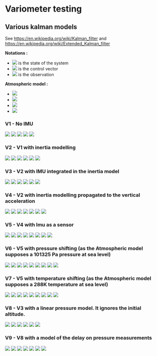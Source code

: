 # Variometer testing

## Various kalman models

See https://en.wikipedia.org/wiki/Kalman_filter and https://en.wikipedia.org/wiki/Extended_Kalman_filter

**Notations :**
- <img src="https://render.githubusercontent.com/render/math?math=\color{blue}X"> is the state of the system
- <img src="https://render.githubusercontent.com/render/math?math=\color{blue}U"> is the control vector
- <img src="https://render.githubusercontent.com/render/math?math=\color{blue}Z"> is the observation

**Atmospheric model :**
- <img src="https://render.githubusercontent.com/render/math?math=\color{blue}m_%7Batmo%7D%28h%29+%3D+P_0+%5Cexp+%5Cleft%28+%5Cfrac%7B-Mgh%7D%7BRT_%7Bsea%7D%7D+%5Cright%29">
- <img src="https://render.githubusercontent.com/render/math?math=\color{blue}P_0+%3D+101325+%5C+P_a">
- <img src="https://render.githubusercontent.com/render/math?math=\color{blue}M+%3D+0.02897+%5C+kg.mole%5E%7B-1%7D">
- <img src="https://render.githubusercontent.com/render/math?math=\color{blue}R+%3D+8.314+%5C+J.K%5E%7B-1%7D.mole%5E%7B-1%7D">


### V1 - No IMU
<img src="https://render.githubusercontent.com/render/math?math=\color{blue}X+%3D+%5Bz%5D">
<img src="https://render.githubusercontent.com/render/math?math=\color{blue}U+%3D+%5B%5D">
<img src="https://render.githubusercontent.com/render/math?math=\color{blue}Z+%3D+%5BP_%7Bmes%7D%5D">

<img src="https://render.githubusercontent.com/render/math?math=\color{blue}%5Cdot%7Bz%7D+%3D+0+%2B+u_1">

<img src="https://render.githubusercontent.com/render/math?math=\color{blue}P_%7Bmes%7D+%3D+m_%7Batmo%7D%28z%29+%2B+w_1">

### V2 - V1 with inertia modelling
<img src="https://render.githubusercontent.com/render/math?math=\color{blue}X+%3D+%5Bz%2C+v_z%5D">
<img src="https://render.githubusercontent.com/render/math?math=\color{blue}U+%3D+%5B%5D">
<img src="https://render.githubusercontent.com/render/math?math=\color{blue}Z+%3D+%5BP_%7Bmes%7D%5D">

<img src="https://render.githubusercontent.com/render/math?math=\color{blue}%5Cdot%7Bz%7D+%3D+v_z+%2B+u_1">
<img src="https://render.githubusercontent.com/render/math?math=\color{blue}%5Cdot%7Bv_z%7D+%3D+0+%2B+u_2">

<img src="https://render.githubusercontent.com/render/math?math=\color{blue}P_%7Bmes%7D+%3D+m_%7Batmo%7D%28z%29+%2B+w_1">

### V3 - V2 with IMU integrated in the inertia model
<img src="https://render.githubusercontent.com/render/math?math=\color{blue}X+%3D+%5Bz%2C+v_z%5D">
<img src="https://render.githubusercontent.com/render/math?math=\color{blue}U+%3D+%5Ba_%7Bz%2Cmes%7D%5D">
<img src="https://render.githubusercontent.com/render/math?math=\color{blue}Z+%3D+%5BP_%7Bmes%7D%5D">

<img src="https://render.githubusercontent.com/render/math?math=\color{blue}%5Cdot%7Bz%7D+%3D+v_z+%2B+u_1">
<img src="https://render.githubusercontent.com/render/math?math=\color{blue}%5Cdot%7Bv_z%7D+%3D+a_%7Bz%2Cmes%7D+%2B+u_2">

<img src="https://render.githubusercontent.com/render/math?math=\color{blue}P_%7Bmes%7D+%3D+m_%7Batmo%7D%28z%29+%2B+w_1">

### V4 - V2 with inertia modelling propagated to the vertical acceleration
<img src="https://render.githubusercontent.com/render/math?math=\color{blue}X+%3D+%5Bz%2C+v_z%2C+a_z%5D">
<img src="https://render.githubusercontent.com/render/math?math=\color{blue}U+%3D+%5B%5D">
<img src="https://render.githubusercontent.com/render/math?math=\color{blue}Z+%3D+%5BP_%7Bmes%7D%5D">

<img src="https://render.githubusercontent.com/render/math?math=\color{blue}%5Cdot%7Bz%7D+%3D+v_z+%2B+u_1">
<img src="https://render.githubusercontent.com/render/math?math=\color{blue}%5Cdot%7Bv_z%7D+%3D+a_z+%2B+u_2">
<img src="https://render.githubusercontent.com/render/math?math=\color{blue}%5Cdot%7Ba_z%7D+%3D+0+%2B+u_2">

<img src="https://render.githubusercontent.com/render/math?math=\color{blue}P_%7Bmes%7D+%3D+m_%7Batmo%7D%28z%29+%2B+w_1">

### V5 - V4 with Imu as a sensor
<img src="https://render.githubusercontent.com/render/math?math=\color{blue}X+%3D+%5Bz%2C+v_z%2C+a_z%5D">
<img src="https://render.githubusercontent.com/render/math?math=\color{blue}U+%3D+%5B%5D">
<img src="https://render.githubusercontent.com/render/math?math=\color{blue}Z+%3D+%5BP_%7Bmes%7D%2C+a_%7Bz%2Cmes%7D%5D">

<img src="https://render.githubusercontent.com/render/math?math=\color{blue}%5Cdot%7Bz%7D+%3D+v_z+%2B+u_1">
<img src="https://render.githubusercontent.com/render/math?math=\color{blue}%5Cdot%7Bv_z%7D+%3D+v_z+%2B+u_2">
<img src="https://render.githubusercontent.com/render/math?math=\color{blue}%5Cdot%7Ba_z%7D+%3D+0+%2B+u_3">

<img src="https://render.githubusercontent.com/render/math?math=\color{blue}P_%7Bmes%7D+%3D+m_%7Batmo%7D%28z%29+%2B+w_1">
<img src="https://render.githubusercontent.com/render/math?math=\color{blue}a_%7Bz%2Cmes%7D+%3D+a_z+%2B+w_2">

### V6 - V5 with pressure shifting (as the Atmospheric model supposes a 101325 Pa pressure at sea level)
<img src="https://render.githubusercontent.com/render/math?math=\color{blue}X+%3D+%5Bz%2C+v_z%2C+a_z%2C+P_1%5D">
<img src="https://render.githubusercontent.com/render/math?math=\color{blue}U+%3D+%5B%5D">
<img src="https://render.githubusercontent.com/render/math?math=\color{blue}Z+%3D+%5BP_%7Bmes%7D%2C+a_%7Bz%2Cmes%7D%5D">

<img src="https://render.githubusercontent.com/render/math?math=\color{blue}%5Cdot%7Bz%7D+%3D+v_z+%2B+u_1">
<img src="https://render.githubusercontent.com/render/math?math=\color{blue}%5Cdot%7Bv_z%7D+%3D+v_z+%2B+u_2">
<img src="https://render.githubusercontent.com/render/math?math=\color{blue}%5Cdot%7Ba_z%7D+%3D+0+%2B+u_3">
<img src="https://render.githubusercontent.com/render/math?math=\color{blue}%5Cdot%7BP_1%7D+%3D+0+%2B+u_4">

<img src="https://render.githubusercontent.com/render/math?math=\color{blue}P_%7Bmes%7D+%3D+m_%7Batmo%7D%28z%29+%2B+P_1+%2B+w_1">
<img src="https://render.githubusercontent.com/render/math?math=\color{blue}a_%7Bz%2Cmes%7D+%3D+a_z+%2B+w_2">

### V7 - V5 with temperature shifting (as the Atmospheric model supposes a 288K temperature at sea level)
<img src="https://render.githubusercontent.com/render/math?math=\color{blue}X+%3D+%5Bz%2C+v_z%2C+a_z%2C+T_%7Bsea%7D%5D">
<img src="https://render.githubusercontent.com/render/math?math=\color{blue}U+%3D+%5B%5D">
<img src="https://render.githubusercontent.com/render/math?math=\color{blue}Z+%3D+%5BP_%7Bmes%7D%2C+a_%7Bz%2Cmes%7D%5D">

<img src="https://render.githubusercontent.com/render/math?math=\color{blue}%5Cdot%7Bz%7D+%3D+v_z+%2B+u_1">
<img src="https://render.githubusercontent.com/render/math?math=\color{blue}%5Cdot%7Bv_z%7D+%3D+v_z+%2B+u_2">
<img src="https://render.githubusercontent.com/render/math?math=\color{blue}%5Cdot%7Ba_z%7D+%3D+0+%2B+u_3">
<img src="https://render.githubusercontent.com/render/math?math=\color{blue}%5Cdot%7BT_%7Bsea%7D%7D+%3D+0+%2B+u_4">

<img src="https://render.githubusercontent.com/render/math?math=\color{blue}P_%7Bmes%7D+%3D+m_%7Batmo%7D%28z%2C+T_%7Bsea%7D%29+%2B+w_1">
<img src="https://render.githubusercontent.com/render/math?math=\color{blue}a_%7Bz%2Cmes%7D+%3D+a_z+%2B+w_2">

### V8 - V3 with a linear pressure model. It ignores the initial altitude.

<img src="https://render.githubusercontent.com/render/math?math=\color{blue}X+%3D+%5Bv_z%2C+P%5D">
<img src="https://render.githubusercontent.com/render/math?math=\color{blue}U+%3D+%5Ba_%7Bz%2Cmes%7D%5D">
<img src="https://render.githubusercontent.com/render/math?math=\color{blue}Z+%3D+%5BP_%7Bmes%7D%5D">

<img src="https://render.githubusercontent.com/render/math?math=\color{blue}%5Cdot%7Bv_z%7D+%3D+a_%7Bz%2Cmes%7D+%2B+u_1">
<img src="https://render.githubusercontent.com/render/math?math=\color{blue}%5Cdot%7BP%7D+%3D+-%5Calpha+v_z+%2B+u_2+%5Cquad+%5Calpha+%5Capprox+100%2F8">

<img src="https://render.githubusercontent.com/render/math?math=\color{blue}P_%7Bmes%7D+%3D+P+%2B+w_1">

### V9 - V8 with a model of the delay on pressure measurements

<img src="https://render.githubusercontent.com/render/math?math=\color{blue}X+%3D+%5Bv_z%2C+P_%7Bint%7D%2C+P_%7Bext%7D%5D">
<img src="https://render.githubusercontent.com/render/math?math=\color{blue}U+%3D+%5Ba_%7Bz%2Cmes%7D%5D">
<img src="https://render.githubusercontent.com/render/math?math=\color{blue}Z+%3D+%5BP_%7Bmes%7D%5D">

<img src="https://render.githubusercontent.com/render/math?math=\color{blue}%5Cdot%7Bv_z%7D+%3D+a_%7Bz%2Cmes%7D+%2B+u_1">
<img src="https://render.githubusercontent.com/render/math?math=\color{blue}%5Cdot%7BP_%7Bint%7D%7D+%3D+%5Cbeta+%28P_%7Bext%7D+-+P%7Bint%7D%29+%2B+u_2">
<img src="https://render.githubusercontent.com/render/math?math=\color{blue}%5Cdot%7BP_%7Bext%7D%7D+%3D+-%5Calpha+v_z+%2B+u_3+%5Cquad+%5Calpha+%5Capprox+100%2F8">

<img src="https://render.githubusercontent.com/render/math?math=\color{blue}P_%7Bmes%7D+%3D+P_%7Bint%7D+%2B+w_1">
